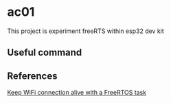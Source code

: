 # ac01

This project is experiment freeRTS within esp32 dev kit

## Useful command


## References
[Keep WiFi connection alive with a FreeRTOS task](https://simplyexplained.com/blog/esp32-keep-wifi-alive-with-freertos-task/)